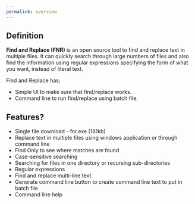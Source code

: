 ```yaml
---
permalink: overview
---
```


## Definition

**Find and Replace (FNR)** is an open source tool to find and replace text in multiple files. It can quickly search through large numbers of files and also find the information using regular expressions specifying the form of what you want, instead of literal text. 

Find and Replace has;

- Simple UI to make sure that find/replace works. 
- Command line to run find/replace using batch file.


## Features?

- Single file download - fnr.exe (181kb)
- Replace text in multiple files using windows application or through command line
- Find Only to see where matches are found
- Case-sensitive searching
- Searching for files in one directory or recursing sub-directories
- Regular expressions
- Find and replace multi-line text
- Generate command line button to create command line text to put in batch file
- Command line help

